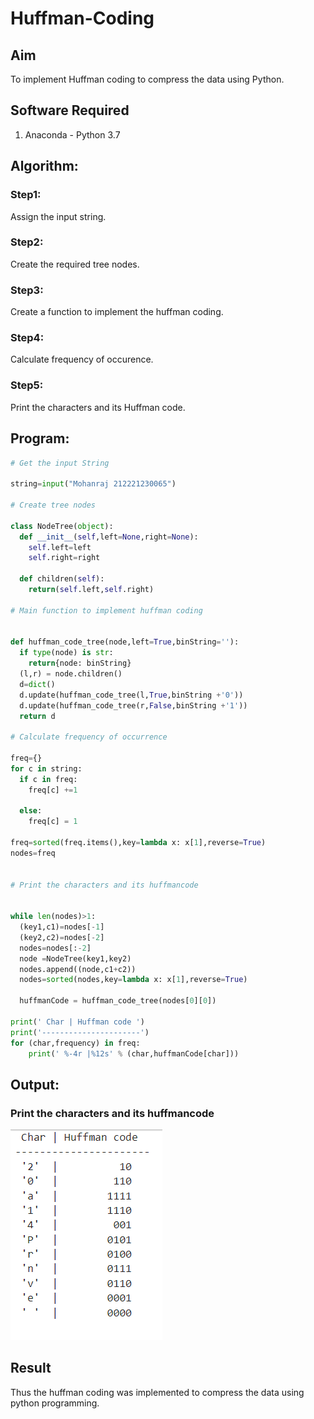# Huffman-Coding
## Aim
To implement Huffman coding to compress the data using Python.

## Software Required
1. Anaconda - Python 3.7

## Algorithm:
### Step1:

Assign the input string.

### Step2:

Create the required tree nodes.

### Step3:

Create a function to implement the huffman coding.

### Step4:

Calculate frequency of occurence.

### Step5:

Print the characters and its Huffman code.

 
## Program:

``` Python
# Get the input String

string=input("Mohanraj 212221230065")

# Create tree nodes

class NodeTree(object):
  def __init__(self,left=None,right=None):
    self.left=left
    self.right=right
    
  def children(self):
    return(self.left,self.right)

# Main function to implement huffman coding


def huffman_code_tree(node,left=True,binString=''):
  if type(node) is str:
    return{node: binString}
  (l,r) = node.children()
  d=dict()
  d.update(huffman_code_tree(l,True,binString +'0'))
  d.update(huffman_code_tree(r,False,binString +'1'))
  return d

# Calculate frequency of occurrence

freq={}
for c in string:
  if c in freq:
    freq[c] +=1
  
  else:
    freq[c] = 1

freq=sorted(freq.items(),key=lambda x: x[1],reverse=True)
nodes=freq


# Print the characters and its huffmancode


while len(nodes)>1:
  (key1,c1)=nodes[-1]
  (key2,c2)=nodes[-2]
  nodes=nodes[:-2]
  node =NodeTree(key1,key2)
  nodes.append((node,c1+c2))
  nodes=sorted(nodes,key=lambda x: x[1],reverse=True)

  huffmanCode = huffman_code_tree(nodes[0][0])

print(' Char | Huffman code ')
print('----------------------')
for (char,frequency) in freq:
    print(' %-4r |%12s' % (char,huffmanCode[char]))


```
## Output:

### Print the characters and its huffmancode

![](image.png)



## Result
Thus the huffman coding was implemented to compress the data using python programming.
